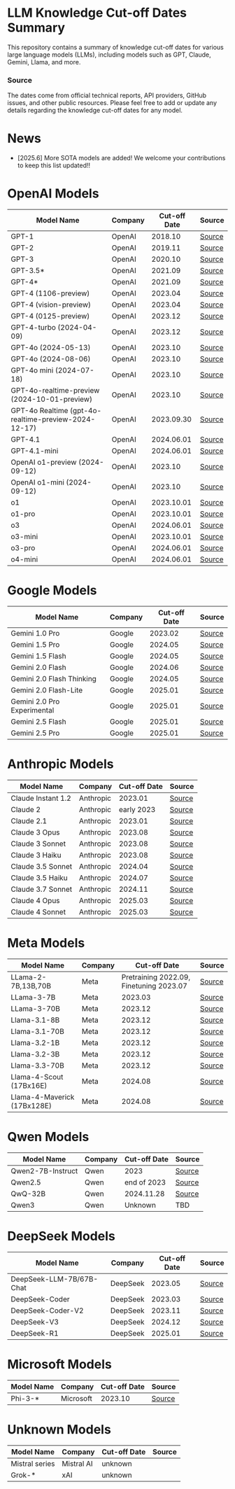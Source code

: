 # LLM Knowledge Cut-off Dates Summary
This repository contains a summary of knowledge cut-off dates for various large language models (LLMs), including models such as GPT, Claude, Gemini, Llama, and more. 

### Source
The dates come from official technical reports, API providers, GitHub issues, and other public resources. Please feel free to add or update any details regarding the knowledge cut-off dates for any model.

# News

* [2025.6] More SOTA models are added! We welcome your contributions to keep this list updated!! 




# OpenAI Models
| Model Name | Company | Cut-off Date | Source |
| --- | --- | --- | --- |
| GPT-1 | OpenAI | 2018.10 | [Source](https://computercity.com/artificial-intelligence/knowledge-cutoff-dates-llms) |
| GPT-2 | OpenAI | 2019.11 | [Source](https://computercity.com/artificial-intelligence/knowledge-cutoff-dates-llms) |
| GPT-3 | OpenAI | 2020.10 | [Source](https://computercity.com/artificial-intelligence/knowledge-cutoff-dates-llms) |
| GPT-3.5* | OpenAI | 2021.09 | [Source](https://learn.microsoft.com/en-us/azure/ai-services/openai/concepts/models?tabs=python-secure%2Cglobal-standard%2Cstandard-chat-completions#gpt-35-turbo-model-availability) |
| GPT-4* | OpenAI | 2021.09 | [Source](https://learn.microsoft.com/en-us/azure/ai-services/openai/concepts/models?tabs=python-secure%2Cglobal-standard%2Cstandard-chat-completions#gpt-35-turbo-model-availability) |
| GPT-4 (1106-preview) | OpenAI | 2023.04 | [Source](https://learn.microsoft.com/en-us/azure/ai-services/openai/concepts/models?tabs=python-secure%2Cglobal-standard%2Cstandard-chat-completions#gpt-35-turbo-model-availability) |
| GPT-4 (vision-preview) | OpenAI | 2023.04 | [Source](https://learn.microsoft.com/en-us/azure/ai-services/openai/concepts/models?tabs=python-secure%2Cglobal-standard%2Cstandard-chat-completions#gpt-35-turbo-model-availability) |
| GPT-4 (0125-preview) | OpenAI | 2023.12 | [Source](https://learn.microsoft.com/en-us/azure/ai-services/openai/concepts/models?tabs=python-secure%2Cglobal-standard%2Cstandard-chat-completions#gpt-35-turbo-model-availability) |
| GPT-4-turbo (2024-04-09) | OpenAI | 2023.12 | [Source](https://learn.microsoft.com/en-us/azure/ai-services/openai/concepts/models?tabs=python-secure%2Cglobal-standard%2Cstandard-chat-completions#gpt-35-turbo-model-availability) |
| GPT-4o (2024-05-13) | OpenAI | 2023.10 | [Source](https://learn.microsoft.com/en-us/azure/ai-services/openai/concepts/models?tabs=python-secure%2Cglobal-standard%2Cstandard-chat-completions#gpt-35-turbo-model-availability) |
| GPT-4o (2024-08-06) | OpenAI | 2023.10 | [Source](https://learn.microsoft.com/en-us/azure/ai-services/openai/concepts/models?tabs=python-secure%2Cglobal-standard%2Cstandard-chat-completions#gpt-35-turbo-model-availability) |
| GPT-4o mini (2024-07-18) | OpenAI | 2023.10 | [Source](https://learn.microsoft.com/en-us/azure/ai-services/openai/concepts/models?tabs=python-secure%2Cglobal-standard%2Cstandard-chat-completions#gpt-35-turbo-model-availability) |
| GPT-4o-realtime-preview (2024-10-01-preview) | OpenAI | 2023.10 | [Source](https://learn.microsoft.com/en-us/azure/ai-services/openai/concepts/models?tabs=python-secure%2Cglobal-standard%2Cstandard-chat-completions#gpt-35-turbo-model-availability) |
| GPT-4o Realtime (gpt-4o-realtime-preview-2024-12-17) | OpenAI | 2023.09.30 | [Source](https://platform.openai.com/docs/models/gpt-4o-realtime-preview) |
| GPT-4.1 | OpenAI | 2024.06.01 | [Source](https://platform.openai.com/docs/models/gpt-4.1) |
| GPT-4.1-mini  | OpenAI | 2024.06.01 | [Source](https://platform.openai.com/docs/models/gpt-4.1-mini) |
| OpenAI o1-preview (2024-09-12) | OpenAI | 2023.10 | [Source](https://learn.microsoft.com/en-us/azure/ai-services/openai/concepts/models?tabs=python-secure%2Cglobal-standard%2Cstandard-chat-completions#gpt-35-turbo-model-availability) |
| OpenAI o1-mini (2024-09-12) | OpenAI | 2023.10 | [Source](https://learn.microsoft.com/en-us/azure/ai-services/openai/concepts/models?tabs=python-secure%2Cglobal-standard%2Cstandard-chat-completions#gpt-35-turbo-model-availability) |
| o1 | OpenAI | 2023.10.01 | [Source](https://platform.openai.com/docs/models/o1) |
| o1-pro | OpenAI | 2023.10.01 | [Source](https://platform.openai.com/docs/models/o1-pro) |
| o3 | OpenAI | 2024.06.01 | [Source](https://platform.openai.com/docs/models/o3) |
| o3-mini | OpenAI | 2023.10.01 | [Source](https://platform.openai.com/docs/models/o3-mini) |
| o3-pro | OpenAI | 2024.06.01 | [Source](https://platform.openai.com/docs/models/o3-pro) |
| o4-mini | OpenAI | 2024.06.01 | [Source](https://platform.openai.com/docs/models/o4-mini) |



# Google Models
| Model Name | Company | Cut-off Date | Source |
| --- | --- | --- | --- |
| Gemini 1.0 Pro | Google | 2023.02 | [Source](https://cloud.google.com/vertex-ai/generative-ai/docs/learn/models) |
| Gemini 1.5 Pro | Google | 2024.05 | [Source](https://cloud.google.com/vertex-ai/generative-ai/docs/learn/models) |
| Gemini 1.5 Flash | Google | 2024.05 | [Source](https://cloud.google.com/vertex-ai/generative-ai/docs/learn/models) |
| Gemini 2.0 Flash | Google | 2024.06 | [Source](https://cloud.google.com/vertex-ai/generative-ai/docs/learn/models) |
| Gemini 2.0 Flash Thinking | Google | 2024.05 | [Source](https://cloud.google.com/vertex-ai/generative-ai/docs/learn/models) |
| Gemini 2.0 Flash-Lite | Google | 2025.01 | [Source](https://cloud.google.com/vertex-ai/generative-ai/docs/learn/models) | 
| Gemini 2.0 Pro Experimental | Google | 2025.01 | [Source](https://cloud.google.com/vertex-ai/generative-ai/docs/learn/models) |
| Gemini 2.5 Flash | Google | 2025.01 | [Source](https://deepmind.google/models/gemini/flash/) |
| Gemini 2.5 Pro | Google | 2025.01 | [Source](https://deepmind.google/models/gemini/pro/) |

# Anthropic Models
| Model Name | Company | Cut-off Date | Source |
| --- | --- | --- | --- |
| Claude Instant 1.2 | Anthropic | 2023.01 | [Source](https://docsbot.ai/models/claude-instant-1-2) |
| Claude 2 | Anthropic | early 2023 | [Source](https://docsbot.ai/models/claude-2) |
| Claude 2.1 | Anthropic | 2023.01 | [Source](https://docsbot.ai/models/claude-2-1) |
| Claude 3 Opus | Anthropic | 2023.08 | [Source](https://docs.anthropic.com/en/docs/about-claude/models) |
| Claude 3 Sonnet | Anthropic | 2023.08 | [Source](https://docs.anthropic.com/en/docs/about-claude/models) |
| Claude 3 Haiku | Anthropic | 2023.08 | [Source](https://docs.anthropic.com/en/docs/about-claude/models) |
| Claude 3.5 Sonnet | Anthropic | 2024.04 | [Source](https://docs.anthropic.com/en/docs/about-claude/models) |
| Claude 3.5 Haiku | Anthropic | 2024.07 | [Source](https://docs.anthropic.com/en/docs/about-claude/models) |
| Claude 3.7 Sonnet | Anthropic | 2024.11 | [Source](https://docs.anthropic.com/en/docs/about-claude/models) |
| Claude 4 Opus | Anthropic | 2025.03 | [Source](https://docs.anthropic.com/en/docs/about-claude/models/overview) |
| Claude 4 Sonnet | Anthropic | 2025.03 | [Source](https://docs.anthropic.com/en/docs/about-claude/models/overview) |


# Meta Models
| Model Name | Company | Cut-off Date | Source |
| --- | --- | --- | --- |
| LLama-2-7B,13B,70B | Meta | Pretraining 2022.09, Finetuning  2023.07 | [Source](https://llama-2.ai/llama-2-model-details/) |
| LLama-3-7B | Meta | 2023.03 | [Source](https://github.com/meta-llama/llama3/blob/main/MODEL_CARD.md) |
| LLama-3-70B | Meta | 2023.12 | [Source](https://github.com/meta-llama/llama3/blob/main/MODEL_CARD.md) |
| Llama-3.1-8B | Meta | 2023.12 | [Source](https://huggingface.co/meta-llama/Llama-3.1-8B) |
| Llama-3.1-70B | Meta | 2023.12 | [Source](https://huggingface.co/meta-llama/Llama-3.1-70B) |
| Llama-3.2-1B | Meta | 2023.12 | [Source](https://huggingface.co/meta-llama/Llama-3.2-3B) |
| Llama-3.2-3B | Meta | 2023.12 | [Source](https://huggingface.co/meta-llama/Llama-3.2-3B) |
| Llama-3.3-70B | Meta | 2023.12 | [Source](https://huggingface.co/meta-llama/Llama-3.3-70B-Instruct) |
| Llama-4-Scout (17Bx16E) | Meta | 2024.08 | [Source](https://huggingface.co/meta-llama/Llama-4-Scout-17B-16E-Instruct) |
| Llama-4-Maverick (17Bx128E) | Meta | 2024.08 | [Source](https://huggingface.co/meta-llama/Llama-4-Maverick-17B-128E-Instruct) |


# Qwen Models
| Model Name | Company | Cut-off Date | Source |
| --- | --- | --- | --- |
| Qwen2-7B-Instruct | Qwen | 2023 | [Source](https://docs.rubra.ai/models/Qwen/) |
| Qwen2.5 | Qwen | end of 2023 | [Source](https://github.com/QwenLM/Qwen2.5/issues/525) |
| QwQ-32B | Qwen | 2024.11.28 | [Source](https://llm-stats.com/models/compare/qwen3-30b-a3b-vs-qwq-32b) |
| Qwen3 | Qwen | Unknown | TBD  |


# DeepSeek Models
| Model Name | Company | Cut-off Date | Source |
| --- | --- | --- | --- |
| DeepSeek-LLM-7B/67B-Chat | DeepSeek | 2023.05 | [Source](https://arxiv.org/pdf/2401.02954v1) |
| DeepSeek-Coder | DeepSeek | 2023.03 | [Source](https://github.com/deepseek-ai/DeepSeek-Coder/issues/89) |
| DeepSeek-Coder-V2         | DeepSeek  | 2023.11       | [Source](https://github.com/deepseek-ai/DeepSeek-Coder-V2/issues/1)                                                       |
| DeepSeek-V3 | DeepSeek | 2024.12 | [Source](https://explodingtopics.com/blog/list-of-llms)
| DeepSeek-R1 | DeepSeek | 2025.01 | [Source](https://explodingtopics.com/blog/list-of-llms)


# Microsoft Models
| Model Name | Company | Cut-off Date | Source |
| --- | --- | --- | --- |
| Phi-3-* | Microsoft | 2023.10 | [Source](https://console.cloud.google.com/vertex-ai/publishers/microsoft/model-garden/phi3?pli=1) |


# Unknown Models
| Model Name | Company | Cut-off Date | Source |
| --- | --- | --- | --- |
| Mistral series            | Mistral AI| unknown       |                                                                                                                           |
| Grok-*                    | xAI       | unknown       |   
